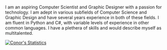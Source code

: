 I am an aspiring Computer Scientist and Graphic Designer with a passion for technology. I am adept in various subfields of Computer Science and Graphic Design and have several years experience in both of these fields. I am fluent in Python and C#, with variable levels of experience in other common languages. I have a plethera of skills and would describe myself as multitalented.

[![Conor's Statistics](https://github-readme-stats.vercel.app/api?username=conorvenus)](https://github.com/anuraghazra/github-readme-stats)
